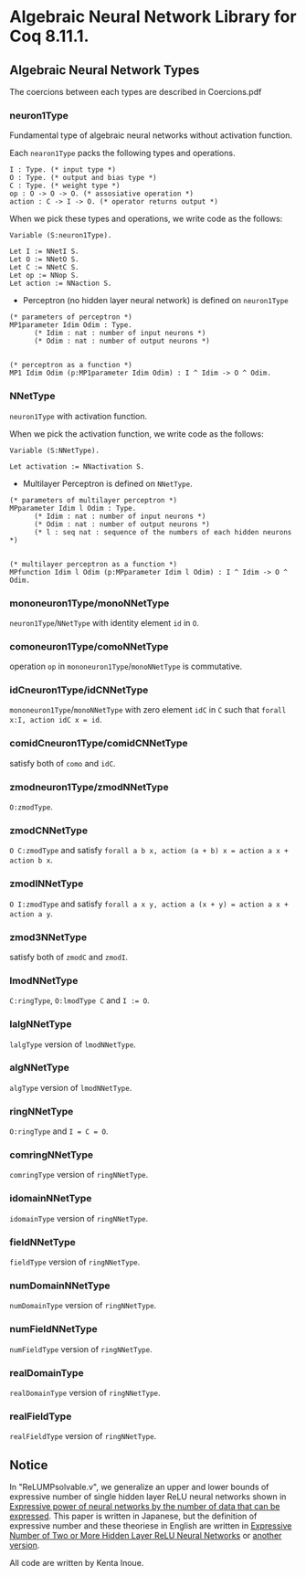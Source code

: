 # Algebraic Neural Network Library for Coq 8.11.1.


## Algebraic Neural Network Types

The coercions between each types are described in Coercions.pdf

### neuron1Type
Fundamental type of algebraic neural networks without activation function.

Each `nearon1Type` packs the following types and operations.
```Coq
I : Type. (* input type *)
O : Type. (* output and bias type *)
C : Type. (* weight type *)
op : O -> O -> O. (* assosiative operation *)
action : C -> I -> O. (* operator returns output *)
```

When we pick these types and operations, we write code as the follows:
```Coq
Variable (S:neuron1Type).

Let I := NNetI S.
Let O := NNetO S.
Let C := NNetC S.
Let op := NNop S.
Let action := NNaction S.
```

- Perceptron (no hidden layer neural network) is defined on `neuron1Type`
```Coq
(* parameters of perceptron *)
MP1parameter Idim Odim : Type.
      (* Idim : nat : number of input neurons *)
      (* Odim : nat : number of output neurons *)


(* perceptron as a function *)
MP1 Idim Odim (p:MP1parameter Idim Odim) : I ^ Idim -> O ^ Odim.
```

### NNetType
`neuron1Type` with activation function.

When we pick the activation function, we write code as the follows:
```Coq
Variable (S:NNetType).

Let activation := NNactivation S.
```

- Multilayer Perceptron is defined on `NNetType`.
```Coq
(* parameters of multilayer perceptron *)
MPparameter Idim l Odim : Type.
      (* Idim : nat : number of input neurons *)
      (* Odim : nat : number of output neurons *)
      (* l : seq nat : sequence of the numbers of each hidden neurons *)


(* multilayer perceptron as a function *)
MPfunction Idim l Odim (p:MPparameter Idim l Odim) : I ^ Idim -> O ^ Odim. 
```

### mononeuron1Type/monoNNetType
`neuron1Type`/`NNetType` with identity element `id` in `O`.

### comoneuron1Type/comoNNetType
operation `op` in `mononeuron1Type`/`monoNNetType` is commutative.

### idCneuron1Type/idCNNetType
`mononeuron1Type`/`monoNNetType` with zero element `idC` in `C` such that `forall x:I, action idC x = id`.

### comidCneuron1Type/comidCNNetType
satisfy both of `como` and `idC`.

### zmodneuron1Type/zmodNNetType
`O:zmodType`.

### zmodCNNetType
`O C:zmodType` and satisfy `forall a b x, action (a + b) x = action a x + action b x`.

### zmodINNetType
`O I:zmodType` and satisfy `forall a x y, action a (x + y) = action a x + action a y`.

### zmod3NNetType
satisfy both of `zmodC` and `zmodI`.

### lmodNNetType
`C:ringType`, `O:lmodType C` and `I := O`.

### lalgNNetType
`lalgType` version of `lmodNNetType`.

### algNNetType
`algType` version of `lmodNNetType`.

### ringNNetType
`O:ringType` and `I = C = O`.

### comringNNetType
`comringType` version of `ringNNetType`.

### idomainNNetType
`idomainType` version of `ringNNetType`.

### fieldNNetType
`fieldType` version of `ringNNetType`.

### numDomainNNetType
`numDomainType` version of `ringNNetType`.

### numFieldNNetType
`numFieldType` version of `ringNNetType`.

### realDomainType
`realDomainType` version of `ringNNetType`.

### realFieldType
`realFieldType` version of `ringNNetType`.

## Notice
In "ReLUMPsolvable.v", we generalize an upper and lower bounds of expressive number of single hidden layer ReLU neural networks shown in [Expressive power of neural networks by the number of data that can be expressed](https://search.ieice.org/bin/index.php?category=D&lang=E&vol=J102-D&num=6&abst=j).
This paper is written in Japanese, but the definition of expressive number and these theoriese in English are written in [Expressive Number of Two or More Hidden Layer ReLU Neural Networks](https://ieeexplore.ieee.org/document/8951658)
or
[another version](https://www.jstage.jst.go.jp/article/ijnc/10/2/10_293/_article/-char/en/).

All code are written by Kenta Inoue.
